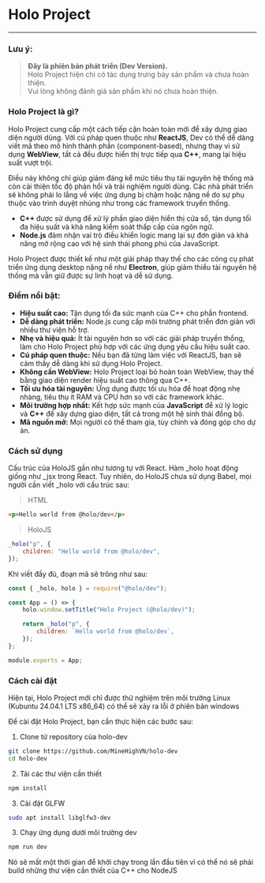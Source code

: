 # Holo Project

---

### Lưu ý:

> **Đây là phiên bản phát triển (Dev Version).**  
> Holo Project hiện chỉ có tác dụng trưng bày sản phẩm và chưa hoàn thiện.  
> Vui lòng không đánh giá sản phẩm khi nó chưa hoàn thiện.

### Holo Project là gì?

Holo Project cung cấp một cách tiếp cận hoàn toàn mới để xây dựng giao diện người dùng. Với cú pháp quen thuộc như **ReactJS**, Dev có thể dễ dàng viết mã theo mô hình thành phần (component-based), nhưng thay vì sử dụng **WebView**, tất cả đều được hiển thị trực tiếp qua **C++**, mang lại hiệu suất vượt trội.

Điều này không chỉ giúp giảm đáng kể mức tiêu thụ tài nguyên hệ thống mà còn cải thiện tốc độ phản hồi và trải nghiệm người dùng. Các nhà phát triển sẽ không phải lo lắng về việc ứng dụng bị chậm hoặc nặng nề do sự phụ thuộc vào trình duyệt nhúng như trong các framework truyền thống.

-   **C++** được sử dụng để xử lý phần giao diện hiển thị cửa sổ, tận dụng tối đa hiệu suất và khả năng kiểm soát thấp cấp của ngôn ngữ.
-   **Node.js** đảm nhận vai trò điều khiển logic mang lại sự đơn giản và khả năng mở rộng cao với hệ sinh thái phong phú của JavaScript.

Holo Project được thiết kế như một giải pháp thay thế cho các công cụ phát triển ứng dụng desktop nặng nề như **Electron**, giúp giảm thiểu tài nguyên hệ thống mà vẫn giữ được sự linh hoạt và dễ sử dụng.

### Điểm nổi bật:

-   **Hiệu suất cao:** Tận dụng tối đa sức mạnh của C++ cho phần frontend.
-   **Dễ dàng phát triển:** Node.js cung cấp môi trường phát triển đơn giản với nhiều thư viện hỗ trợ.
-   **Nhẹ và hiệu quả:** Ít tài nguyên hơn so với các giải pháp truyền thống, làm cho Holo Project phù hợp với các ứng dụng yêu cầu hiệu suất cao.
-   **Cú pháp quen thuộc:** Nếu bạn đã từng làm việc với ReactJS, bạn sẽ cảm thấy dễ dàng khi sử dụng Holo Project.
-   **Không cần WebView:** Holo Project loại bỏ hoàn toàn WebView, thay thế bằng giao diện render hiệu suất cao thông qua C++.
-   **Tối ưu hóa tài nguyên:** Ứng dụng được tối ưu hóa để hoạt động nhẹ nhàng, tiêu thụ ít RAM và CPU hơn so với các framework khác.
-   **Môi trường hợp nhất:** Kết hợp sức mạnh của **JavaScript** để xử lý logic và **C++** để xây dựng giao diện, tất cả trong một hệ sinh thái đồng bộ.
-   **Mã nguồn mở:** Mọi người có thể tham gia, tùy chỉnh và đóng góp cho dự án.

### Cách sử dụng

Cấu trúc của HoloJS gần như tương tự với React. Hàm \_holo hoạt động giống như \_jsx trong React. Tuy nhiên, do HoloJS chưa sử dụng Babel, mọi người cần viết \_holo với cấu trúc sau:

> HTML

```html
<p>Hello world from @holo/dev</p>
```

> HoloJS

```js
_holo("p", {
    children: "Hello world from @holo/dev",
});
```

Khi viết đầy đủ, đoạn mã sẽ trông như sau:

```js
const { _holo, holo } = require("@holo/dev");

const App = () => {
    holo.window.setTitle("Holo Project (@holo/dev)");

    return _holo("p", {
        children: `Hello world from @holo/dev`,
    });
};

module.exports = App;
```

### Cách cài đặt

Hiện tại, Holo Project mới chỉ được thử nghiệm trên môi trường Linux (Kubuntu 24.04.1 LTS x86_64) có thể sẽ xảy ra lỗi ở phiên bản windows

Để cài đặt Holo Project, bạn cần thực hiện các bước sau:

1. Clone từ repository của holo-dev

```bash
git clone https://github.com/MineHighVN/holo-dev
cd holo-dev
```

2. Tải các thư viện cần thiết

```bash
npm install
```

3. Cài đặt GLFW

```bash
sudo apt install libglfw3-dev
```

3. Chạy ứng dụng dưới môi trường dev

```bash
npm run dev
```

Nó sẽ mất một thời gian để khởi chạy trong lần đầu tiên vì có thể nó sẽ phải build những thư viện cần thiết của C++ cho NodeJS
